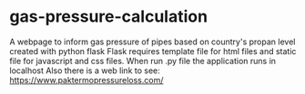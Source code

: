 # gas-pressure-calculation
A webpage to inform gas pressure of pipes based on country's propan level created with python flask
Flask requires template file for html files and static file for javascript and css files.
When run .py file the application runs in localhost 
Also there is a web link to see: https://www.paktermopressureloss.com/
